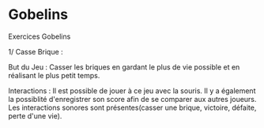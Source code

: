 # Gobelins
Exercices Gobelins

1/ Casse Brique :

   But du Jeu : Casser les briques en gardant le plus de vie possible et en réalisant le plus petit temps.

   Interactions : Il est possible de jouer à ce jeu avec la souris.
                  Il y a également la possiblité d'enregistrer son score afin de se comparer aux autres joueurs.
                  Les interactions sonores sont présentes(casser une brique, victoire, défaite, perte d'une vie).
